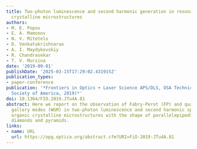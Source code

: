 ```yaml
---
title: Two-photon luminescence and second harmonic generation in resonant organic
  crystalline microstructures
authors:
- M. E. Popov
- E. A. Mamonov
- N. V. Mitetelo
- D. Venkatakrishnarao
- A. I. Maydykovskiy
- R. Chandrasekar
- T. V. Murzina
date: '2019-09-01'
publishDate: '2025-03-15T17:29:02.431915Z'
publication_types:
- paper-conference
publication: '*Frontiers in Optics + Laser Science APS/DLS, OSA Technical Digest (optical
  Society of America, 2019)*'
doi: 10.1364/FIO.2019.JTu4A.81
abstract: Here we report on the observation of Fabry-Perot (FP) and quasi-whispering
  gallery modes (WGM) in two-photon luminescence and second harmonic spectra in resonant
  organic crystalline microstructures with the shape of parallelepipeds, squares,
  diamonds and pyramids.
links:
- name: URL
  url: https://opg.optica.org/abstract.cfm?URI=FiO-2019-JTu4A.81
---
```

